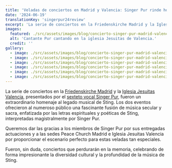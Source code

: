 ```yaml
---
title: 'Veladas de conciertos en Madrid y Valencia: Singer Pur rinde homenaje a Sting'
date: '2024-06-19'
translationKey: 'singerpur24review'
excerpt: 'La serie de conciertos en la Friedenskirche Madrid y la Iglesia Jesuitas Valencia, presentados por el sexteto vocal Singer Pur, fueron un extraordinario homenaje al legado musical de Sting.'
images:
  featured: ./src/assets/images/blog/concierto-singer-pur-madrid-valencia-2024-05.jpg
  alt: 'Cantante Pur cantando en la iglesia Jesuitas de Valencia.'
  credit: ''
gallery:
  - image: ./src/assets/images/blog/concierto-singer-pur-madrid-valencia-2024-01.jpg
  - image: ./src/assets/images/blog/concierto-singer-pur-madrid-valencia-2024-02.jpg
  - image: ./src/assets/images/blog/concierto-singer-pur-madrid-valencia-2024-06.jpg
  - image: ./src/assets/images/blog/concierto-singer-pur-madrid-valencia-2024-03.jpg
  - image: ./src/assets/images/blog/concierto-singer-pur-madrid-valencia-2024-04.jpg
  - image: ./src/assets/images/blog/concierto-singer-pur-madrid-valencia-2024-05.jpg
---
```


La serie de conciertos en la [Friedenskirche Madrid](/es/lugares/iglesia-evangelica-alemana-de-la-paz-madrid/) y la [Iglesia Jesuitas Valencia](/es/lugares/iglesia-jesuitas/), presentados por el [sexteto vocal Singer Pur](/es/artistas/singer-pur/), fueron un extraordinario homenaje al legado musical de Sting. Los dos eventos ofrecieron al numeroso público una fascinante fusión de música secular y sacra, enfatizada por las letras espirituales y poéticas de Sting, interpretadas magistralmente por Singer Pur.

Queremos dar las gracias a los miembros de Singer Pur por sus entregadas actuaciones y a las sedes Peace Church Madrid e Iglesia Jesuitas Valencia por proporcionar el escenario perfecto para estas veladas tan especiales.

Fueron, sin duda, conciertos que perdurarán en la memoria, celebrando de forma impresionante la diversidad cultural y la profundidad de la música de Sting.
